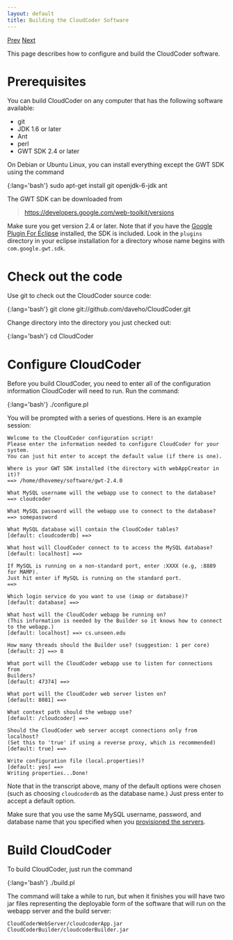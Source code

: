 ```yaml
---
layout: default
title: Building the CloudCoder Software
---
```

[Prev](servers.html) [Next](deploy.html)

This page describes how to configure and build the CloudCoder software.

# Prerequisites

You can build CloudCoder on any computer that has the following software
available:

* git
* JDK 1.6 or later
* Ant
* perl
* GWT SDK 2.4 or later

On Debian or Ubuntu Linux, you can install everything except the GWT
SDK using the command

{:lang='bash'}
	sudo apt-get install git openjdk-6-jdk ant

The GWT SDK can be downloaded from

> <https://developers.google.com/web-toolkit/versions>

Make sure you get version 2.4 or later.  Note that if you have the
[Google Plugin For Eclipse](https://developers.google.com/eclipse/docs/download) installed,
the SDK is included.  Look in the `plugins` directory in your eclipse installation
for a directory whose name begins with `com.google.gwt.sdk`.

# Check out the code

Use git to check out the CloudCoder source code:

{:lang='bash'}
	git clone git://github.com/daveho/CloudCoder.git

Change directory into the directory you just checked out:

{:lang='bash'}
	cd CloudCoder

# Configure CloudCoder

Before you build CloudCoder, you need to enter all of the configuration
information CloudCoder will need to run.  Run the command:

{:lang='bash'}
	./configure.pl

You will be prompted with a series of questions.  Here is an example session:

	Welcome to the CloudCoder configuration script!
	Please enter the information needed to configure CloudCoder for your system.
	You can just hit enter to accept the default value (if there is one).
	
	Where is your GWT SDK installed (the directory with webAppCreator in it)?
	==> /home/dhovemey/software/gwt-2.4.0               
	
	What MySQL username will the webapp use to connect to the database?
	==> cloudcoder
	
	What MySQL password will the webapp use to connect to the database?
	==> somepassword
	
	What MySQL database will contain the CloudCoder tables?
	[default: cloudcoderdb] ==> 
	
	What host will CloudCoder connect to to access the MySQL database?
	[default: localhost] ==> 
	
	If MySQL is running on a non-standard port, enter :XXXX (e.g, :8889 for MAMP).
	Just hit enter if MySQL is running on the standard port.
	==> 
	
	Which login service do you want to use (imap or database)?
	[default: database] ==>         
	
	What host will the CloudCoder webapp be running on?
	(This information is needed by the Builder so it knows how to connect
	to the webapp.)
	[default: localhost] ==> cs.unseen.edu
	
	How many threads should the Builder use? (suggestion: 1 per core)
	[default: 2] ==> 8
	
	What port will the CloudCoder webapp use to listen for connections from
	Builders?
	[default: 47374] ==> 
	
	What port will the CloudCoder web server listen on?
	[default: 8081] ==> 
	
	What context path should the webapp use?
	[default: /cloudcoder] ==> 
	
	Should the CloudCoder web server accept connections only from localhost?
	(Set this to 'true' if using a reverse proxy, which is recommended)
	[default: true] ==> 
	
	Write configuration file (local.properties)?
	[default: yes] ==> 
	Writing properties...Done!

Note that in the transcript above, many of the default options were chosen
(such as choosing `cloudcoderdb` as the database name.)  Just press enter
to accept a default option.

Make sure that you use the same MySQL username, password, and database name
that you specified when you [provisioned the servers](servers.html).

# Build CloudCoder

To build CloudCoder, just run the command

{:lang='bash'}
	./build.pl

The command will take a while to run, but when it finishes you will have
two jar files representing the deployable form of the software that
will run on the webapp server and the build server:

	CloudCoderWebServer/cloudcoderApp.jar
	CloudCoderBuilder/cloudcoderBuilder.jar
